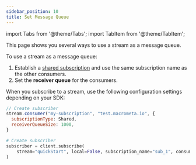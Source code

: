 ```yaml
---
sidebar_position: 10
title: Set Message Queue
---
```


import Tabs from '@theme/Tabs';
import TabItem from '@theme/TabItem';

This page shows you several ways to use a stream as a message queue.

To use a stream as a message queue:

1. Establish a [shared subscription](../subscriptions#shared) and use the same subscription name as the other consumers. 
1. Set the **receiver queue** for the consumers.

When you subscribe to a stream, use the following configuration settings depending on your SDK:

<Tabs groupId="operating-systems">
<TabItem value="js" label="JavaScript SDK">

```js
// Create subscriber
stream.consumer("my-subscription", "test.macrometa.io", {
  subscriptionType: Shared,
  receiverQueueSize: 1000,
}
```

</TabItem>

<TabItem value="py" label="Python SDK">

```py
# Create subscriber
subscriber = client.subscribe(
    stream="quickStart", local=False, subscription_name="sub_1", consumer_type=CONSUMER_TYPES.SHARED, receiver_queue_size=1000
)
```

</TabItem>
</Tabs>


